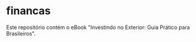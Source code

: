 # financas
Este repositório contém o eBook "Investindo no Exterior: Guia Prático para Brasileiros".
